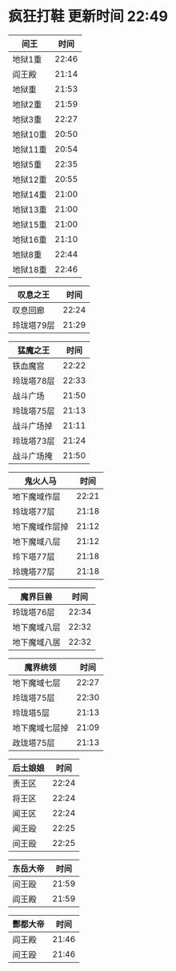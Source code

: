 # 疯狂打鞋 更新时间 22:49

| 间王   | 时间    |
|--------|-------|
| 地狱1重 | 22:46 |
| 阎王殿 | 21:14 |
| 地狱重 | 21:53 |
| 地狱2重 | 21:59 |
| 地狱3重 | 22:27 |
| 地狱10重 | 20:50 |
| 地狱11重 | 20:54 |
| 地狱5重 | 22:35 |
| 地狱12重 | 20:55 |
| 地狱14重 | 21:00 |
| 地狱13重 | 21:00 |
| 地狱15重 | 21:00 |
| 地狱16重 | 21:10 |
| 地狱8重 | 22:44 |
| 地狱18重 | 22:46 |

| 叹息之王   | 时间    |
|--------|-------|
| 叹息回廊 | 22:24 |
| 玲珑塔79层 | 21:29 |

| 猛魔之王   | 时间    |
|--------|-------|
| 铁血魔宫 | 22:22 |
| 玲珑塔78层 | 22:33 |
| 战斗广场 | 21:50 |
| 玲珑塔75层 | 21:13 |
| 战斗广场掉 | 21:11 |
| 玲珑塔73层 | 21:24 |
| 战斗广场掩 | 21:50 |

| 鬼火人马   | 时间    |
|--------|-------|
| 地下魔域作层 | 22:21 |
| 玲珑塔77层 | 21:18 |
| 地下魔域作层掉 | 21:12 |
| 地下魔域八层 | 21:12 |
| 玲下塔77层 | 21:18 |
| 玲瑰塔77层 | 21:18 |

| 魔界巨兽   | 时间    |
|--------|-------|
| 玲珑塔76层 | 22:34 |
| 地下魔域八层 | 22:32 |
| 地下魔域八居 | 22:32 |

| 魔界统领   | 时间    |
|--------|-------|
| 地下魔域七层 | 22:27 |
| 玲珑塔75层 | 22:30 |
| 玲珑塔5层 | 21:13 |
| 地下魔域七层掉 | 21:09 |
| 政珑塔75层 | 21:13 |

| 后土娘娘   | 时间    |
|--------|-------|
| 责王区 | 22:24 |
| 将王区 | 22:24 |
| 闻王区 | 22:24 |
| 闻王殴 | 22:25 |
| 间王殴 | 22:25 |

| 东岳大帝   | 时间    |
|--------|-------|
| 间王殴 | 21:59 |
| 阎王殿 | 21:59 |

| 酆都大帝   | 时间    |
|--------|-------|
| 阎王殿 | 21:46 |
| 间王殴 | 21:46 |